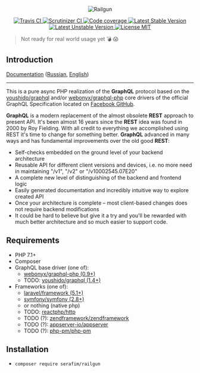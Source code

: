 <p align="center">
    <img src="https://raw.githubusercontent.com/SerafimArts/Railgun/master/docs/resources/logo-big.png" alt="Railgun" />
</p>

<p align="center">
    <a href="https://travis-ci.org/SerafimArts/Railgun">
        <img src="https://travis-ci.org/SerafimArts/Railgun.svg?branch=master" alt="Travis CI" />
    </a>
    <a href="https://scrutinizer-ci.com/g/SerafimArts/Railgun/?branch=master">
        <img src="https://scrutinizer-ci.com/g/SerafimArts/Railgun/badges/quality-score.png?b=master" alt="Scrutinizer CI" />
    </a>
    <a href="https://scrutinizer-ci.com/g/SerafimArts/Railgun/?branch=master">
        <img src="https://scrutinizer-ci.com/g/SerafimArts/Railgun/badges/coverage.png?b=master" alt="Code coverage" />
    </a>
    <a href="https://packagist.org/packages/serafim/railgun">
        <img src="https://poser.pugx.org/serafim/railgun/version" alt="Latest Stable Version">
    </a>
    <a href="https://packagist.org/packages/serafim/railgun">
        <img src="https://poser.pugx.org/serafim/railgun/v/unstable" alt="Latest Unstable Version">
    </a>
    <a href="https://raw.githubusercontent.com/SerafimArts/Railgun/master/LICENSE">
        <img src="https://poser.pugx.org/serafim/railgun/license" alt="License MIT">
    </a>
</p>

> Not ready for real world usage yet :bomb: :scream:   

## Introduction

[Documentation](https://serafimarts.github.io/Railgun) 
([Russian](https://serafimarts.github.io/Railgun/#/ru/), [English](https://serafimarts.github.io/Railgun))

-------------

This is a pure async PHP realization of the **GraphQL** protocol based on the 
[youshido/graphql](https://github.com/Youshido/GraphQL) and/or 
[webonyx/graphql-php](https://github.com/webonyx/graphql-php#fields)
core drivers of the official GraphQL Specification 
located on [Facebook GitHub](http://facebook.github.io/graphql/).

**GraphQL** is a modern replacement of the almost obsolete **REST** approach to present API. 
It's been almost 16 years since the **REST** idea was found in 2000 by Roy Fielding. 
With all credit to everything we accomplished using REST it's time to change for 
something better. **GraphQL** advanced in many ways and has fundamental 
improvements over the old good **REST**:

- Self-checks embedded on the ground level of your backend architecture
- Reusable API for different client versions and devices, i.e. no more need in maintaining "/v1", "/v2" or "/v10002545.07E20"
- A complete new level of distinguishing of the backend and frontend logic
- Easily generated documentation and incredibly intuitive way to explore created API
- Once your architecture is complete – most client-based changes does not require backend modifications
- It could be hard to believe but give it a try and you'll be rewarded with much better architecture and so much easier to support code.

## Requirements

- PHP 7.1+
- Composer
- GraphQL base driver (one of):
    - [webonyx/graphql-php (0.9+)](https://github.com/webonyx/graphql-php#fields)
    - TODO: [youshido/graphql (1.4+)](https://github.com/Youshido/GraphQL)
- Frameworks (one of):
    - [laravel/framework (5.1+)](https://github.com/laravel/framework)
    - [symfony/symfony (2.8+)](https://github.com/symfony/symfony)
    - or nothing (native php)
    - TODO: [reactphp/http](https://github.com/reactphp/http)
    - TODO (?): [zendframework/zendframework](https://github.com/zendframework/zendframework)
    - TODO (?): [appserver-io/appserver](https://github.com/appserver-io/appserver)
    - TODO (?): [php-pm/php-pm](https://github.com/php-pm/php-pm)

## Installation

- `composer require serafim/railgun`
